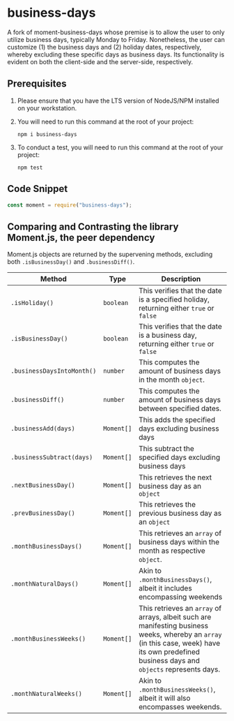 # business-days

A fork of moment-business-days whose premise is to allow the user to only utilize business days, typically Monday to Friday. Nonetheless, the user can customize (1) the business days and (2) holiday dates, respectively, whereby excluding these specific days as business days. Its functionality is evident on both the client-side and the server-side, respectively.

## Prerequisites

1. Please ensure that you have the LTS version of NodeJS/NPM installed on your workstation.

2. You will need to run this command at the root of your project:

    ```npm i business-days```

3. To conduct a test, you will need to run this command at the root of your project:

    ```npm test```

## Code Snippet

```typescript
const moment = require("business-days");
```

## Comparing and Contrasting the library Moment.js, the peer dependency

Moment.js objects are returned by the supervening methods, excluding both ```.isBusinessDay()``` and ```.businessDiff()```.

| **Method** | **Type** | **Description** |
| ------ | --------- | ----------- |
| ```.isHoliday()``` | ```boolean``` | This verifies that the date is a specified holiday, returning either ```true``` or ```false``` |
| ```.isBusinessDay()``` | ```boolean``` | This verifies that the date is a business day, returning either ```true``` or ```false``` |
| ```.businessDaysIntoMonth()``` | ```number``` | This computes the amount of business days in the month ```object```. |
| ```.businessDiff()``` | ```number``` | This computes the amount of business days between specified dates. |
| ```.businessAdd(days)``` | ```Moment[]``` | This adds the specified days excluding business days |
| ```.businessSubtract(days)``` | ```Moment[]``` | This subtract the specified days excluding business days |
| ```.nextBusinessDay()``` | ```Moment[]``` | This retrieves the next business day as an ```object``` |
| ```.prevBusinessDay()``` | ```Moment[]``` | This retrieves the previous business day as an ``object`` |
| ```.monthBusinessDays()``` | ```Moment[]``` | This retrieves an ```array``` of business days within the month as respective ```object```. |
| ```.monthNaturalDays()``` | ```Moment[]``` | Akin to ```.monthBusinessDays()```, albeit it includes encompassing weekends |
| ```.monthBusinessWeeks()``` | ```Moment[]``` | This retrieves an ```array``` of arrays, albeit such are manifesting business weeks, whereby an ```array``` (in this case, week) have its own predefined business days and ```objects``` represents days. |
| ```.monthNaturalWeeks()``` | ```Moment[]``` | Akin to ```.monthBusinessWeeks()```, albeit it will also encompasses weekends. |
